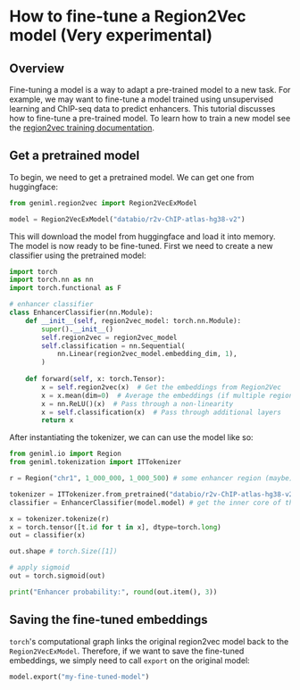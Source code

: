 # How to fine-tune a Region2Vec model (Very experimental)
## Overview
Fine-tuning a model is a way to adapt a pre-trained model to a new task. For example, we may want to fine-tune a model trained using unsupervised learning and ChIP-seq data to predict enhancers. This tutorial discusses how to fine-tune a pre-trained model. To learn how to train a new model see the [region2vec training documentation](./train-region2vec.md).

## Get a pretrained model
To begin, we need to get a pretrained model. We can get one from huggingface:
```python
from geniml.region2vec import Region2VecExModel

model = Region2VecExModel("databio/r2v-ChIP-atlas-hg38-v2")
```
This will download the model from huggingface and load it into memory. The model is now ready to be fine-tuned. First we need to create a new classifier using the pretrained model:
```python
import torch
import torch.nn as nn
import torch.functional as F

# enhancer classifier
class EnhancerClassifier(nn.Module):
    def __init__(self, region2vec_model: torch.nn.Module):
        super().__init__()
        self.region2vec = region2vec_model
        self.classification = nn.Sequential(
            nn.Linear(region2vec_model.embedding_dim, 1),
        )
        
    def forward(self, x: torch.Tensor):
        x = self.region2vec(x)  # Get the embeddings from Region2Vec
        x = x.mean(dim=0)  # Average the embeddings (if multiple regions are passed in, this can occur due to tokenization)
        x = nn.ReLU()(x)  # Pass through a non-linearity
        x = self.classification(x)  # Pass through additional layers
        return x
```
After instantiating the tokenizer, we can can use the model like so:
```python
from geniml.io import Region
from geniml.tokenization import ITTokenizer

r = Region("chr1", 1_000_000, 1_000_500) # some enhancer region (maybe)

tokenizer = ITTokenizer.from_pretrained("databio/r2v-ChIP-atlas-hg38-v2")
classifier = EnhancerClassifier(model.model) # get the inner core of the model

x = tokenizer.tokenize(r)
x = torch.tensor([t.id for t in x], dtype=torch.long)
out = classifier(x)

out.shape # torch.Size([1])

# apply sigmoid
out = torch.sigmoid(out)

print("Enhancer probability:", round(out.item(), 3))
```

## Saving the fine-tuned embeddings
`torch`'s computational graph links the original region2vec model back to the `Region2VecExModel`. Therefore, if we want to save the fine-tuned embeddings, we simply need to call `export` on the original model:
```python
model.export("my-fine-tuned-model")
```
